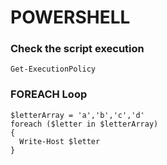 # POWERSHELL


### Check the script execution
`Get-ExecutionPolicy`

### FOREACH Loop
```
$letterArray = 'a','b','c','d'
foreach ($letter in $letterArray)
{
  Write-Host $letter
}
```